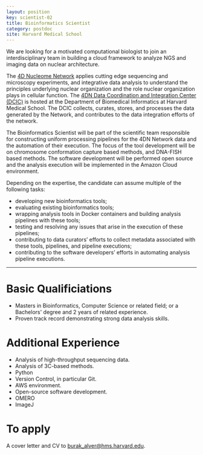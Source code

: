 ```yaml
---
layout: position
key: scientist-02
title: Bioinformatics Scientist
category: postdoc
site: Harvard Medical School
---
```

We are looking for a motivated computational biologist to join an
interdisciplinary team in building a cloud framework to analyze
NGS and imaging data on nuclear architecture.

The [4D Nucleome Network](www.4dnucleome.org)  applies cutting edge sequencing and microscopy experiments, and integrative data analysis to understand the principles underlying nuclear organization and the role nuclear organization plays in cellular function. The [4DN Data Coordination and Integration Center (DCIC)](dcic.4dnucleome.org) is hosted at the Department of Biomedical Informatics at Harvard Medical School. The DCIC collects, curates, stores, and processes the data generated by the Network, and contributes to the data integration efforts of the network.

The Bioinformatics Scientist will be part of the scientific team responsible for constructing uniform processing pipelines for the 4DN Network data and the automation of their execution. The focus of the tool development will be on chromosome conformation capture based methods, and DNA-FISH based methods. The software development will be performed open source and the analysis execution will be implemented in the Amazon Cloud environment. 
 
Depending on the expertise, the candidate can assume multiple of the
following tasks:

- developing new bioinformatics tools; 
- evaluating existing bioinformatics tools; 
- wrapping analysis tools in Docker containers and building analysis pipelines with these tools; 
- testing and resolving any issues that arise in the execution of these pipelines; 
- contributing to data curators’ efforts to collect metadata associated with these tools, pipelines, and pipeline executions; 
- contributing to the software developers’ efforts in automating analysis pipeline executions.

-----------

# Basic Qualificiations

- Masters in Bioinformatics, Computer Science or related field; or a Bachelors' degree and 2 years of related experience.
- Proven track record demonstrating strong data analysis skills.

# Additional Experience

- Analysis of high-throughput sequencing data. 
- Analysis of 3C-based methods. 
- Python
- Version Control, in particular Git.
- AWS environment.
- Open-source software development.
- OMERO
- ImageJ

# To apply
A cover letter and CV to [burak_alver@hms.harvard.edu](mailto:burak_alver@hms.harvard.edu).
